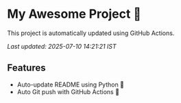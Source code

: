 # My Awesome Project 🚀

This project is automatically updated using GitHub Actions.

_Last updated: 2025-07-10 14:21:21 IST_

## Features
- Auto-update README using Python 🐍
- Auto Git push with GitHub Actions 🤖
